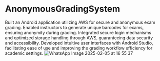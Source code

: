 # AnonymousGradingSystem
 
Built an Android application utilizing AWS for secure and anonymous exam grading. Enabled instructors to generate unique barcodes for exams, ensuring anonymity during grading. Integrated secure login mechanisms and optimized storage handling through AWS, guaranteeing data security and accessibility. Developed intuitive user interfaces with Android Studio, facilitating ease of use and improving the grading workflow efficiency for academic settings.
![WhatsApp Image 2025-02-05 at 16 55 37](https://github.com/user-attachments/assets/5d4a41c8-2585-4a93-ae7a-c314cd4107b6)
